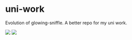 # uni-work
Evolution of glowing-sniffle. A better repo for my uni work.


<img src="https://media.giphy.com/media/7zJZgRRVrKfzo71lnR/giphy.gif"/>
<img src="https://media.giphy.com/media/qB5ecUIj3e6nG9S9dP/giphy.gif"/>
